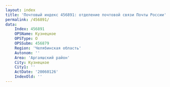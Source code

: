 ```yaml
---
layout: index
title: 'Почтовый индекс 456891: отделение почтовой связи Почты России'
permalink: /456891/
data:
    Index: 456891
    OPSName: Кузнецкое
    OPSType: О
    OPSSubm: 456879
    Region: 'Челябинская область'
    Autonom: ''
    Area: 'Аргаяшский район'
    City: Кузнецкое
    City1: ''
    ActDate: '20060126'
    IndexOld: ''
---
```

